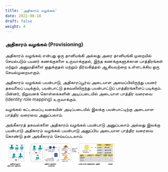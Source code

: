 ```yaml
---
title: 'அதிகாரம் வழங்கல்'
date: 2022-08-18
draft: false
weight: 4
---
```


### அதிகாரம் வழங்கல் (Provisioning)

அதிகாரம் வழங்கல் என்பது ஒரு தானியங்கி அல்லது அரை தானியங்கி முறையில் செயல்படும் பயனர் கணக்குகளை உருவாக்குதல், இந்த கணக்குகளுக்கான பாத்திரங்கள் மற்றும் அனுமதிகளை ஒதுக்குதல் மற்றும் நிர்வகித்தல் ஆகியவற்றை உள்ளடக்கிய ஒரு செயல்முறையாகும்.

அதிகாரம் வழங்கல் பயன்பாடு, அதிகாரப்பூர்வ அடையாள அமைப்பிலிருந்து பயனர் தகவலைப் படிக்கும், பயன்பாட்டு தகவலிலிருந்து பயன்பாட்டுப் பாத்திரங்களைப் படிக்கும். பின்னர், நிறுவனக் கொள்கைகளின் அடிப்படையில் அடையாள பாத்திர வரைவை (identity role mapping) உருவாக்கும்.

வழங்கல் கட்டமைப்பு வகையின் அடிப்படையில் இலக்கு பயன்பாட்டிற்கு அடையாள பாத்திர வரைவை அனுப்பலாம்.

அங்கீகாரத் தகவல்களை அதிகாரம் வழங்கல் பயன்பாடு அனுப்பலாம் அல்லது இலக்கு பயன்பாடு அதிகாரம் வழங்கல் பயன்பாடு அனுப்பிய அடையாள பாத்திர வரைவை கொண்டு தன் அங்கீகாரம் செய்யப்படலாம்.

<img src="images/iam-ta/iam-provisioning-ta.svg" width=70%>
